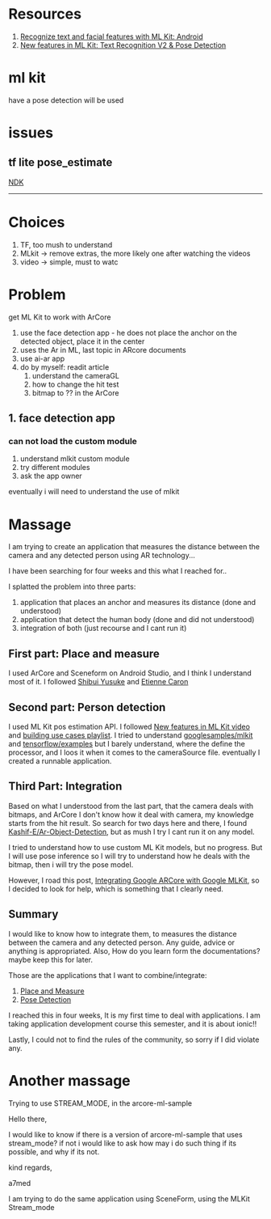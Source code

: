 # Resources

1. [Recognize text and facial features with ML Kit: Android](https://codelabs.developers.google.com/codelabs/mlkit-android#0)
2. [New features in ML Kit: Text Recognition V2 & Pose Detection](https://www.youtube.com/watch?v=9EKQ0UC04S8)


# ml kit

have a pose detection will be used

# issues

## tf lite pose_estimate

[NDK](https://stackoverflow.com/questions/64372383/ndk-at-library-android-sdk-ndk-bundle-did-not-have-a-source-properties-file/70068917#70068917)

---

# Choices

1. TF, too mush to understand
2. MLkit -> remove extras, the more likely one after watching the videos
3. video -> simple, must to watc

# Problem

get ML Kit to work with ArCore

1. use the face detection app - he does not place the anchor on the detected object, place it in the center
2. uses the Ar in ML, last topic in ARcore documents 
3. use ai-ar app
4. do by myself: readit article
   1. understand the cameraGL
   2. how to change the hit test
   3. bitmap to ?? in the ArCore

## 1. face detection app

### can not load the custom module

1. understand mlkit custom module
2. try different modules
3. ask the app owner

eventually i will need to understand the use of mlkit

# Massage

I am trying to create an application that measures the distance between the camera and any detected person using AR technology...

I have been searching for four weeks and this what I reached for..

I splatted the problem into three parts:

1. application that places an anchor and measures its distance (done and understood)
2. application that detect the human body (done and did not understood)
3. integration of both (just recourse and I cant run it)

## First part: Place and measure

I used ArCore and Sceneform on Android Studio, and I think I understand most of it. I followed [Shibui Yusuke](https://shibuiyusuke.medium.com/measuring-distance-with-arcore-6eb15bf38a8f) and  [Etienne Caron](https://www.youtube.com/watch?v=Ct1asuSts94)

## Second part: Person detection

I used ML Kit pos estimation API. I followed [New features in ML Kit video](https://www.youtube.com/watch?v=9EKQ0UC04S8) and [building use cases playlist](https://www.youtube.com/watch?v=a-HaDCGJw0o&list=PLRX9Q8jR15s1ygC_apa-iTftCqrcdPIkF). I tried to understand [googlesamples/mlkit](https://github.com/googlesamples/mlkit/tree/master/android/vision-quickstart) and [tensorflow/examples](https://github.com/tensorflow/examples/tree/master/lite/examples/pose_estimation/android) but I barely understand, where the define the processor, and I loos it when it comes to the cameraSource file. eventually I created a runnable application.

## Third Part: Integration

Based on what I understood from the last part, that the camera deals with bitmaps, and ArCore I don't know how it deal with camera, my knowledge starts from the hit result. So search for two days here and there, I found [Kashif-E/Ar-Object-Detection](https://github.com/Kashif-E/Ar-Object-Detection), but as mush I try I cant run it on any model.

I tried to understand how to use custom ML Kit models, but no progress. But I will use pose inference so I will try to understand how he deals with the bitmap, then i will try the pose model.

However, I road this post, [Integrating Google ARCore with Google MLKit](https://www.reddit.com/r/Arcore/comments/e1sdiw/integrating_google_arcore_with_google_mlkit/), so I decided to look for help, which is something that I clearly need.

## Summary

I would like to know how to integrate them, to measures the distance between the camera and any detected person. Any guide, advice or anything is appropriated. Also, How do you learn form the documentations? maybe keep this for later.

Those are the applications that I want to combine/integrate:

   1. [Place and Measure](https://github.com/A7medAbdien/PlaceAndMeasure)
   2. [Pose Detection](https://github.com/A7medAbdien/poseDetec)


I reached this in four weeks, It is my first time to deal with applications. I am taking application development course this semester, and it is about ionic!!

Lastly, I could not to find the rules of the community, so sorry if I did violate any.

# Another massage

Trying to use STREAM_MODE, in the arcore-ml-sample


Hello there,

I would like to know if there is a version of arcore-ml-sample that uses stream_mode? if not i would like to ask how may i do such thing if its possible, and why if its not.

kind regards,

a7med

I am trying to do the same application using SceneForm, using the MLKit Stream_mode
